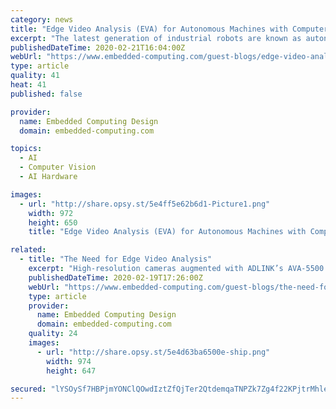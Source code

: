 ```yaml
---
category: news
title: "Edge Video Analysis (EVA) for Autonomous Machines with Computer Vision"
excerpt: "The latest generation of industrial robots are known as autonomous mobile robots (AMRs). These robots employ a fusion of sophisticated sensor systems, like global positioning system (GPS) and computer vision, augmented with state-of-the-art artificial intelligence (AI) and deep learning (DL) technologies. These technologies allow AMRs to ..."
publishedDateTime: 2020-02-21T16:04:00Z
webUrl: "https://www.embedded-computing.com/guest-blogs/edge-video-analysis-eva-for-autonomous-machines-with-computer-vision"
type: article
quality: 41
heat: 41
published: false

provider:
  name: Embedded Computing Design
  domain: embedded-computing.com

topics:
  - AI
  - Computer Vision
  - AI Hardware

images:
  - url: "http://share.opsy.st/5e4ff5e62b6d1-Picture1.png"
    width: 972
    height: 650
    title: "Edge Video Analysis (EVA) for Autonomous Machines with Computer Vision"

related:
  - title: "The Need for Edge Video Analysis"
    excerpt: "High-resolution cameras augmented with ADLINK’s AVA-5500 AI-enabled video analytics platform equipped with an EGX-MXM-P3000 GPU module, which is powered by an NVIDIA® Quadro® Embedded GPU, can detect problems on the track as far as a kilometer away. The result is similar to providing the driver with an additional pair of eyes that never get ..."
    publishedDateTime: 2020-02-19T17:26:00Z
    webUrl: "https://www.embedded-computing.com/guest-blogs/the-need-for-edge-video-analysis"
    type: article
    provider:
      name: Embedded Computing Design
      domain: embedded-computing.com
    quality: 24
    images:
      - url: "http://share.opsy.st/5e4d63ba6500e-ship.png"
        width: 974
        height: 647

secured: "lYSOySf7HBPjmYONClQOwdIztZfQjTer2QtdemqaTNPZk7Zg4f22KPjtrMhleWdXGbPgyZogCAwHEUXzuMNUcc6xAxhgi1xN9T/QF1USsG9XYXNzTilJbTKMvA/Fpz7KeY48qj43n3pzu+dm2kOoVyTP4LVanAF89JCvRdoTvw8QDmabWlJwe+0DMg8uRC0WpoBJ6p4QxskFOCaudvuisAnRjdxh+LtdHcrwMtuNjodyARG00MP7mmexkv5hCS4qVe0Fr4QfYApVa6ILa8i1CUaQ135yrEP/EVX+IVaAIlLNYg6yNVg8hcbIqL2jKNz59vJg5rxwndwN88dV164zVmRuzyGbWuLl2lWvUBImO7wMJHguh+z9wqIHRQxodQZHVw2MDHg8FDkFjX4aBMF5kTgw4Ik+cn2aL+ErxVAnkq9CwAKY9Tz9WPl0Yj7eUOxN78CMKGWZO1DHIxOLROf7+Nws0WFaND9e+T1N2dQr+5Q=;ZZbRKT62L81ZdiXnjbC2cQ=="
---
```


